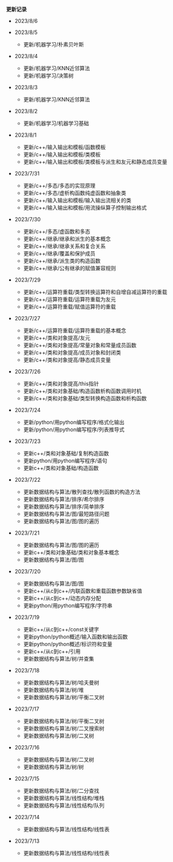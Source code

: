 **更新记录**

* 2023/8/6

* 2023/8/5
    * 更新/机器学习/朴素贝叶斯

* 2023/8/4
    * 更新/机器学习/KNN近邻算法
    * 更新/机器学习/决策树

* 2023/8/3
    * 更新/机器学习/KNN近邻算法

* 2023/8/2
    * 更新/机器学习/机器学习基础

* 2023/8/1
    * 更新/c++/输入输出和模板/函数模板
    * 更新/c++/输入输出和模板/类模板
    * 更新/c++/输入输出和模板/类模板与派生和友元和静态成员变量

* 2023/7/31
    * 更新/c++/多态/多态的实现原理
    * 更新/c++/多态/虚析构函数纯虚函数和抽象类
    * 更新/c++/输入输出和模板/输入输出流相关的类
    * 更新/c++/输入输出和模板/用流操纵算子控制输出格式
    
* 2023/7/30
    * 更新/c++/多态/虚函数和多态
    * 更新/c++/继承/继承和派生的基本概念
    * 更新/c++/继承/继承关系和复合关系
    * 更新/c++/继承/覆盖和保护成员
    * 更新/c++/继承/派生类的构造函数
    * 更新/c++/继承/公有继承的赋值兼容规则


* 2023/7/29
    * 更新/c++/运算符重载/类型转换运算符和自增自减运算符的重载
    * 更新/c++/运算符重载/运算符重载为友元
    * 更新/c++/运算符重载/赋值运算符的重载

* 2023/7/27
    * 更新/c++/运算符重载/运算符重载的基本概念
    * 更新/c++/类和对象提高/友元
    * 更新/c++/类和对象提高/常量对象和常量成员函数
    * 更新/c++/类和对象提高/成员对象和封闭类
    * 更新/c++/类和对象提高/静态成员变量

* 2023/7/26
    * 更新/c++/类和对象提高/this指针
    * 更新/c++/类和对象基础/构造函数析构函数调用时机
    * 更新/c++/类和对象基础/类型转换构造函数和析构函数

* 2023/7/24
    * 更新/python/用python编写程序/格式化输出
    * 更新/python/用python编写程序/列表推导式

* 2023/7/23
    * 更新c++/类和对象基础/复制构造函数
    * 更新python/用python编写程序/语句
    * 更新c++/类和对象基础/构造函数

* 2023/7/22
    * 更新数据结构与算法/散列查找/散列函数的构造方法
    * 更新数据结构与算法/排序/希尔排序
    * 更新数据结构与算法/排序/简单排序
    * 更新数据结构与算法/图/最短路径问题
    * 更新数据结构与算法/图/图的遍历

* 2023/7/21
    * 更新数据结构与算法/图/图的遍历
    * 更新c++/类和对象基础/类和对象基本概念
    * 更新数据结构与算法/图/图

* 2023/7/20
    * 更新数据结构与算法/图/图
    * 更新c++/从c到c++/内联函数和重载函数参数缺省值
    * 更新c++/从c到c++/动态内存分配
    * 更新python/用python编写程序/字符串

* 2023/7/19  
    * 更新c++/从c到c++/const关键字
    * 更新python/python概述/输入函数和输出函数
    * 更新python/python概述/标识符和变量
    * 更新c++/从c到c++/引用
    * 更新数据结构与算法/树/并查集

* 2023/7/18
    * 更新数据结构与算法/树/哈夫曼树
    * 更新数据结构与算法/树/堆
    * 更新数据结构与算法/树/平衡二叉树

* 2023/7/17
    * 更新数据结构与算法/树/平衡二叉树
    * 更新数据结构与算法/树/二叉搜索树
    * 更新数据结构与算法/树/二叉树

* 2023/7/16
    * 更新数据结构与算法/树/二叉树
    * 更新数据结构与算法/树/树
   
* 2023/7/15
    * 更新数据结构与算法/树/二分查找
    * 更新数据结构与算法/线性结构/堆栈
    * 更新数据结构与算法/线性结构/队列

* 2023/7/14
    * 更新数据结构与算法/线性结构/线性表

* 2023/7/13
    * 更新数据结构与算法/线性结构/线性表 
